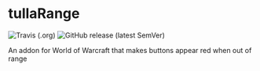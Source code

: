 # tullaRange

![Travis (.org)](https://img.shields.io/travis/tullamods/tullarange?style=flat-square)
![GitHub release (latest SemVer)](https://img.shields.io/github/v/release/tullamods/tullaRange?sort=semver&style=flat-square)

An addon for World of Warcraft that makes buttons appear red when out of range
